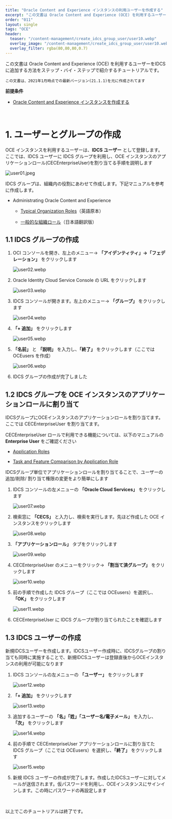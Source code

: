 ```yaml
---
title: "Oracle Content and Experience インスタンスの利用ユーザーを作成する"
excerpt: "この文書は Oracle Content and Experience (OCE) を利用するユーザーをIDCSに作成する方法をステップ・バイ・ステップで紹介するチュートリアルです"
order: "011"
layout: single
tags: "OCE"
header:
  teaser: "/content-management/create_idcs_group_user/user10.webp"
  overlay_image: "/content-management/create_idcs_group_user/user10.webp"
  overlay_filter: rgba(80,80,80,0.7)
---
```


この文書は Oracle Content and Experience (OCE) を利用するユーザーをIDCSに追加する方法をステップ・バイ・ステップで紹介するチュートリアルです。

~~~
この文書は、2021年1月時点での最新バージョン(21.1.1)を元に作成されてます
~~~

**前提条件**
- [Oracle Content and Experience インスタンスを作成する](../create_oce_instance)

<br>

# 1. ユーザーとグループの作成
OCE インスタンスを利用するユーザーは、**IDCS ユーザー** として登録します。ここでは、IDCS ユーザーに IDCS グループを利用し、OCE インスタンスのアプリケーションロール(CECEnterpriseUser)を割り当てる手順を説明します

![user01.jpeg](user01.jpeg)

IDCS グループは、組織内の役割にあわせて作成します。下記マニュアルを参考に作成します。

- Administrating Oracle Content and Experience

    - [Typical Organization Roles](https://docs.oracle.com/en/cloud/paas/content-cloud/administer/typical-organization-roles.html)（英語原本）

    - [一般的な組織ロール](https://docs.oracle.com/cloud/help/ja/content-cloud/CECSA/GUID-0F493C82-1855-4A43-8A6B-E59A32B2EBC0.htm#CECSA-GUID-0F493C82-1855-4A43-8A6B-E59A32B2EBC0)（日本語翻訳版）



## 1.1 IDCS グループの作成

1. OCI コンソールを開き、左上のメニュー→ **「アイデンティティ」→「フェデレーション」** をクリックします

    ![user02.webp](user02.webp)

1. Oracle Identity Cloud Service Console の URL をクリックします

    ![user03.webp](user03.webp)

1. IDCS コンソールが開きます。左上のメニュー→ **「グループ」** をクリックします

    ![user04.webp](user04.webp)

1. **「+ 追加」** をクリックします

    ![user05.webp](user05.webp)

1. **「名前」** と **「説明」** を入力し、**「終了」** をクリックします（ここでは OCEusers を作成）

    ![user06.webp](user06.webp)

1. IDCS グループの作成が完了しました


## 1.2 IDCS グループを OCE インスタンスのアプリケーションロールに割り当て

IDCSグループにOCEインスタンスのアプリケーションロールを割り当てます。ここでは CECEnterpriseUser を割り当てます。

CECEnterpriseUser ロールで利用できる機能については、以下のマニュアルの **Enterprise User** をご確認ください

+ [Application Roles](https://docs.oracle.com/en/cloud/paas/content-cloud/administer/application-roles.html)

+ [Task and Feature Comparison by Application Role](https://docs.oracle.com/en/cloud/paas/content-cloud/administer/task-and-feature-comparison-application-role.html)

IDCSグループ単位でアプリケーションロールを割り当てることで、ユーザーの追加/削除/
割り当て権限の変更をより簡単にします

1. IDCS コンソールの左メニューの **「Oracle Cloud Services」** をクリックします

    ![user07.webp](user07.jpg)

1. 検索窓に **「CECS」** と入力し、検索を実行します。先ほど作成した OCE インスタンスをクリックします

    ![user08.webp](user08.webp)

1. **「アプリケーションロール」** タブをクリックします

    ![user09.webp](user09.webp)

1. CECEnterpriseUser のメニューをクリック→ **「割当て済グループ」** をクリックします

    ![user10.webp](user10.webp)

1. 前の手順で作成した IDCS グループ（ここでは OCEusers）を選択し、**「OK」** をクリックします

    ![user11.webp](user11.webp)

1. CECEnterpriseUser に IDCS グループが割り当てられたことを確認します


## 1.3 IDCS ユーザーの作成
新規IDCSユーザーを作成します。IDCSユーザー作成時に、IDCSグループの割り当ても同時に実施することで、新規IDCSユーザーは登録直後からOCEインスタンスの利用が可能になります

1. IDCS コンソールの左メニューの **「ユーザー」** をクリックします

    ![user12.webp](user12.webp)

1. **「+ 追加」** をクリックします

    ![user13.webp](user13.webp)

1. 追加するユーザーの **「名」「姓」「ユーザー名/電子メール」** を入力し、**「次」** をクリックします

    ![user14.webp](user14.webp)

1. 前の手順で CECEnterpriseUser アプリケーションロールに割り当てた IDCS グループ（ここでは OCEusers）を選択し、**「終了」** をクリックします

    ![user15.webp](user15.webp)

1. 新規 IDCS ユーザーの作成が完了します。作成したIDCSユーザーに対してメールが送信されます。仮パスワードを利用し、OCEインスタンスにサインインします。この時にパスワードの再設定します

<br>

以上でこのチュートリアルは終了です。
